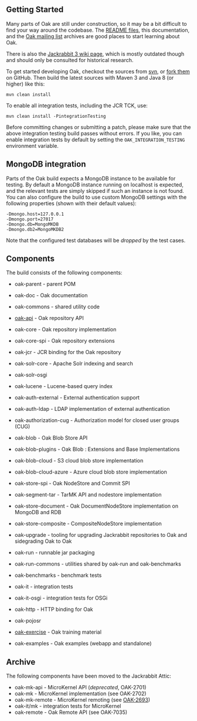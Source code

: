 <!--
   Licensed to the Apache Software Foundation (ASF) under one or more
   contributor license agreements.  See the NOTICE file distributed with
   this work for additional information regarding copyright ownership.
   The ASF licenses this file to You under the Apache License, Version 2.0
   (the "License"); you may not use this file except in compliance with
   the License.  You may obtain a copy of the License at

       http://www.apache.org/licenses/LICENSE-2.0

   Unless required by applicable law or agreed to in writing, software
   distributed under the License is distributed on an "AS IS" BASIS,
   WITHOUT WARRANTIES OR CONDITIONS OF ANY KIND, either express or implied.
   See the License for the specific language governing permissions and
   limitations under the License.
  -->

Getting Started
---------------

Many parts of Oak are still under construction, so it may be a bit difficult to find your way around
the codebase. The [README files](https://github.com/apache/jackrabbit-oak/blob/trunk/README.md),
this documentation, and the [Oak mailing list](http://oak.markmail.org/) archives are good places
to start learning about Oak.

There is also the [Jackrabbit 3 wiki page](https://jackrabbit.apache.org/archive/wiki/JCR/Jackrabbit-3_115513423.html), which
is mostly outdated though and should only be consulted for historical research.

To get started developing Oak, checkout the sources from [svn](https://svn.apache.org/repos/asf/jackrabbit/oak/trunk), 
or [fork them](https://github.com/apache/jackrabbit-oak) on GitHub. Then build the latest sources with Maven 3 and 
Java 8 (or higher) like this:

    mvn clean install

To enable all integration tests, including the JCR TCK, use:

    mvn clean install -PintegrationTesting

Before committing changes or submitting a patch, please make sure that the above integration testing
build passes without errors. If you like, you can enable integration tests by default by setting the
`OAK_INTEGRATION_TESTING` environment variable.

MongoDB integration
-------------------

Parts of the Oak build expects a MongoDB instance to be available for testing. By default a MongoDB
instance running on localhost is expected, and the relevant tests are simply skipped if such an
instance is not found. You can also configure the build to use custom MongoDB settings with the
following properties (shown with their default values):

    -Dmongo.host=127.0.0.1
    -Dmongo.port=27017
    -Dmongo.db=MongoMKDB
    -Dmongo.db2=MongoMKDB2

Note that the configured test databases will be *dropped* by the test cases.

Components
----------

The build consists of the following components:

  - oak-parent        - parent POM
  - oak-doc           - Oak documentation
  - oak-commons       - shared utility code
  
  - [oak-api][1]      - Oak repository API   
  - oak-core          - Oak repository implementation
  - oak-core-spi      - Oak repository extensions
  
  - oak-jcr           - JCR binding for the Oak repository

  - oak-solr-core     - Apache Solr indexing and search
  - oak-solr-osgi
  - oak-lucene        - Lucene-based query index
  
  - oak-auth-external - External authentication support
  - oak-auth-ldap     - LDAP implementation of external authentication
  - oak-authorization-cug - Authorization model for closed user groups (CUG)
     
  - oak-blob          - Oak Blob Store API
  - oak-blob-plugins  - Oak Blob : Extensions and Base Implementations
  - oak-blob-cloud    - S3 cloud blob store implementation
  - oak-blob-cloud-azure - Azure cloud blob store implementation 

  - oak-store-spi     - Oak NodeStore and Commit SPI 
  - oak-segment-tar   - TarMK API and nodestore implementation
  - oak-store-document - Oak DocumentNodeStore implementation on MongoDB and RDB
  - oak-store-composite - CompositeNodeStore implementation

  - oak-upgrade       - tooling for upgrading Jackrabbit repositories to Oak and sidegrading Oak to Oak
   
  - oak-run           - runnable jar packaging
  - oak-run-commons   - utilities shared by oak-run and oak-benchmarks
  
  - oak-benchmarks    - benchmark tests
  - oak-it            - integration tests
  - oak-it-osgi       - integration tests for OSGi
  
  - oak-http          - HTTP binding for Oak
  - oak-pojosr  
  
  - [oak-exercise][3] - Oak training material
  - oak-examples      - Oak examples (webapp and standalone)


Archive
-------

The following components have been moved to the Jackrabbit Attic:

  - oak-mk-api        - MicroKernel API (_deprecated_, OAK-2701)
  - oak-mk            - MicroKernel implementation (see OAK-2702)
  - oak-mk-remote     - MicroKernel remoting  (see [OAK-2693][2])
  - oak-it/mk         - integration tests for MicroKernel
  - oak-remote        - Oak Remote API (see OAK-7035)



  [1]: https://github.com/apache/jackrabbit-oak/blob/trunk/oak-core/README.md
  [2]: https://issues.apache.org/jira/browse/OAK-2693
  [3]: https://github.com/apache/jackrabbit-oak/blob/trunk/oak-exercise/README.md

